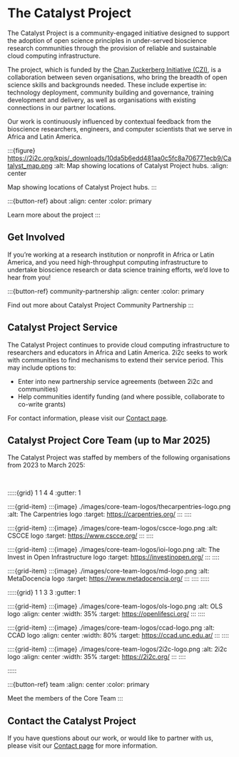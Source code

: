 # The Catalyst Project

The Catalyst Project is a community-engaged initiative designed to support the adoption of open science principles in under-served bioscience research communities through the provision of reliable and sustainable cloud computing infrastructure.

The project, which is funded by the [Chan Zuckerberg Initiative (CZI)](https://chanzuckerberg.com/), is a collaboration between  seven organisations, who bring the  breadth of open science skills and backgrounds needed. These include expertise in: technology deployment, community building and governance, training development and delivery, as well as organisations with  existing connections in our partner locations.

Our work is continuously influenced by contextual feedback from the bioscience researchers, engineers, and computer scientists that we serve in Africa and Latin America.

:::{figure} https://2i2c.org/kpis/_downloads/10da5b6edd481aa0c5fc8a706771ecb9/Catalyst_map.png
:alt: Map showing locations of Catalyst Project hubs.
:align: center

Map showing locations of Catalyst Project hubs.
:::

:::{button-ref} about
:align: center
:color: primary

Learn more about the project
:::

## Get Involved

If you’re working at a research institution or nonprofit in Africa or Latin America, and you need high-throughput computing infrastructure to undertake bioscience research or data science training efforts, we’d love to hear from you!

:::{button-ref} community-partnership
:align: center
:color: primary

Find out more about Catalyst Project Community Partnership
:::

## Catalyst Project Service

The Catalyst Project continues to provide cloud computing infrastructure to researchers and educators in Africa and Latin America. 2i2c seeks to work with communities to find mechanisms to extend their service period. This may include options to:

- Enter into new partnership service agreements (between 2i2c and communities)
- Help communities identify funding (and where possible, collaborate to co-write grants)

For contact information, please visit our [Contact page](contact.md).

## Catalyst Project Core Team (up to Mar 2025)

The Catalyst Project was staffed by members of the following organisations from 2023 to March 2025:

<br>

:::::{grid} 1 1 4 4
:gutter: 1

::::{grid-item}
:::{image} ./images/core-team-logos/thecarpentries-logo.png
:alt: The Carpentries logo
:target: https://carpentries.org/
:::
::::

::::{grid-item}
:::{image} ./images/core-team-logos/cscce-logo.png
:alt: CSCCE logo
:target: https://www.cscce.org/
:::
::::

::::{grid-item}
:::{image} ./images/core-team-logos/ioi-logo.png
:alt: The Invest in Open Infrastructure logo
:target: https://investinopen.org/
:::
::::

::::{grid-item}
:::{image} ./images/core-team-logos/md-logo.png
:alt: MetaDocencia logo
:target: https://www.metadocencia.org/
:::
::::
:::::

:::::{grid} 1 1 3 3
:gutter: 1

::::{grid-item}
:::{image} ./images/core-team-logos/ols-logo.png
:alt: OLS logo
:align: center
:width: 35%
:target: https://openlifesci.org/
:::
::::

::::{grid-item} 
:::{image} ./images/core-team-logos/ccad-logo.png
:alt: CCAD logo
:align: center
:width: 80%
:target: https://ccad.unc.edu.ar/
:::
::::

::::{grid-item}
:::{image} ./images/core-team-logos/2i2c-logo.png
:alt: 2i2c logo
:align: center
:width: 35%
:target: https://2i2c.org/
:::
::::

:::::

:::{button-ref} team
:align: center
:color: primary

Meet the members of the Core Team
:::

## Contact the Catalyst Project

If you have questions about our work, or would like to partner with us, please visit our [Contact page](contact.md) for more information.
